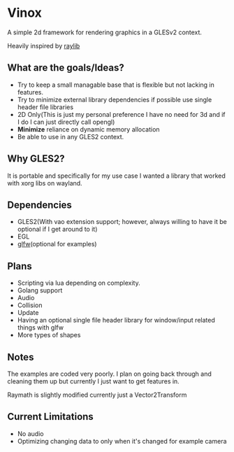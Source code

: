 # Vinox
A simple 2d framework for rendering graphics in a GLESv2 context.

Heavily inspired by [raylib](https://github.com/raysan5/raylib)

What are the goals/Ideas?
--------------------
* Try to keep a small managable base that is flexible but not lacking in features.
* Try to minimize external library dependencies if possible use single header file libraries
* 2D Only(This is just my personal preference I have no need for 3d and if I do I can just directly call opengl)
* **Minimize** reliance on dynamic memory allocation
* Be able to use in any GLES2 context.

Why GLES2?
----------
It is portable and specifically for my use case I wanted a library that worked with xorg libs on wayland.

Dependencies
------------
* GLES2(With vao extension support; however, always willing to have it be optional if I get around to it)
* EGL
* [glfw](https://github.com/glfw/glfw)(optional for examples)

Plans
-----
* Scripting via lua depending on complexity.
* Golang support
* Audio
* Collision
* Update
* Having an optional single file header library for window/input related things with glfw
* More types of shapes

Notes
------
The examples are coded very poorly. I plan on going back through and cleaning them up but currently I just want to get features in.

Raymath is slightly modified currently just a Vector2Transform

Current Limitations
--------------------
* No audio
* Optimizing changing data to only when it's changed for example camera
